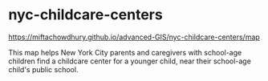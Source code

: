 # nyc-childcare-centers

https://miftachowdhury.github.io/advanced-GIS/nyc-childcare-centers/map
 
This map helps New York City parents and caregivers with school-age children find a childcare center for a younger child, near their school-age child's public school.
